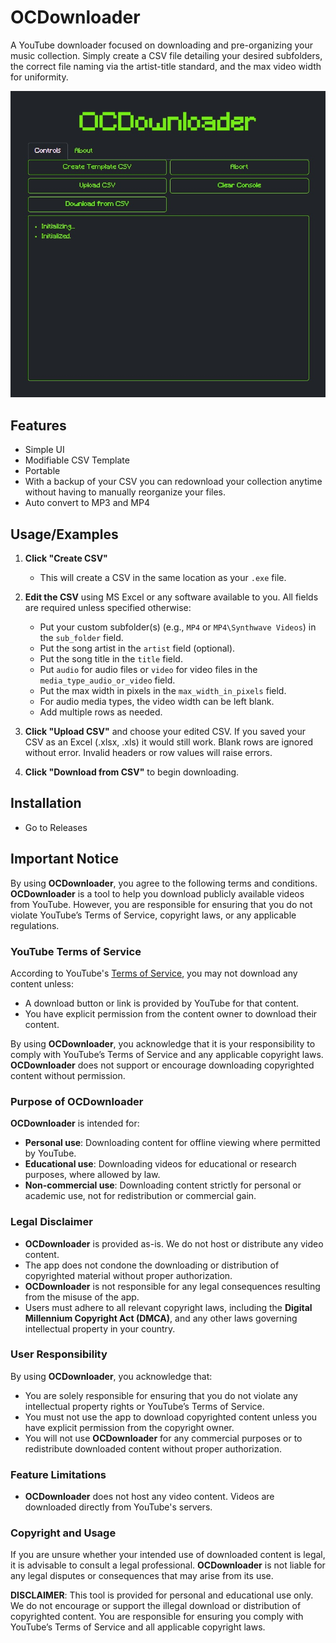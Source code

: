 # OCDownloader

A YouTube downloader focused on downloading and pre-organizing your music collection. Simply create a CSV file detailing your desired subfolders, the correct file naming via the artist-title standard, and the max video width for uniformity.

![](/tools/screenshot.jpg)

## Features

- Simple UI
- Modifiable CSV Template
- Portable
- With a backup of your CSV you can redownload your collection anytime without having to manually reorganize your files.
- Auto convert to MP3 and MP4

## Usage/Examples

1. **Click "Create CSV"**
   - This will create a CSV in the same location as your `.exe` file.

2. **Edit the CSV** using MS Excel or any software available to you. All fields are required unless specified otherwise:
   - Put your custom subfolder(s) (e.g., `MP4` or `MP4\Synthwave Videos`) in the `sub_folder` field.
   - Put the song artist in the `artist` field (optional).
   - Put the song title in the `title` field.
   - Put `audio` for audio files or `video` for video files in the `media_type_audio_or_video` field.
   - Put the max width in pixels in the `max_width_in_pixels` field.
   - For audio media types, the video width can be left blank.
   - Add multiple rows as needed.

3. **Click "Upload CSV"** and choose your edited CSV. If you saved your CSV as an Excel (.xlsx, .xls) it would still work. Blank rows are ignored without error. Invalid headers or row values will raise errors.

4. **Click "Download from CSV"** to begin downloading.

## Installation

- Go to Releases

## Important Notice

By using **OCDownloader**, you agree to the following terms and conditions. **OCDownloader** is a tool to help you download publicly available videos from YouTube. However, you are responsible for ensuring that you do not violate YouTube’s Terms of Service, copyright laws, or any applicable regulations.

### YouTube Terms of Service

According to YouTube's [Terms of Service](https://www.youtube.com/t/terms), you may not download any content unless:
- A download button or link is provided by YouTube for that content.
- You have explicit permission from the content owner to download their content.

By using **OCDownloader**, you acknowledge that it is your responsibility to comply with YouTube’s Terms of Service and any applicable copyright laws. **OCDownloader** does not support or encourage downloading copyrighted content without permission.

### Purpose of OCDownloader

**OCDownloader** is intended for:
- **Personal use**: Downloading content for offline viewing where permitted by YouTube.
- **Educational use**: Downloading videos for educational or research purposes, where allowed by law.
- **Non-commercial use**: Downloading content strictly for personal or academic use, not for redistribution or commercial gain.

### Legal Disclaimer

- **OCDownloader** is provided as-is. We do not host or distribute any video content.
- The app does not condone the downloading or distribution of copyrighted material without proper authorization.
- **OCDownloader** is not responsible for any legal consequences resulting from the misuse of the app.
- Users must adhere to all relevant copyright laws, including the **Digital Millennium Copyright Act (DMCA)**, and any other laws governing intellectual property in your country.
  
### User Responsibility

By using **OCDownloader**, you acknowledge that:
- You are solely responsible for ensuring that you do not violate any intellectual property rights or YouTube’s Terms of Service.
- You must not use the app to download copyrighted content unless you have explicit permission from the copyright owner.
- You will not use **OCDownloader** for any commercial purposes or to redistribute downloaded content without proper authorization.

### Feature Limitations

- **OCDownloader** does not host any video content. Videos are downloaded directly from YouTube's servers.

### Copyright and Usage

If you are unsure whether your intended use of downloaded content is legal, it is advisable to consult a legal professional. **OCDownloader** is not liable for any legal disputes or consequences that may arise from its use.

**DISCLAIMER**: This tool is provided for personal and educational use only. We do not encourage or support the illegal download or distribution of copyrighted content. You are responsible for ensuring you comply with YouTube’s Terms of Service and all applicable copyright laws.